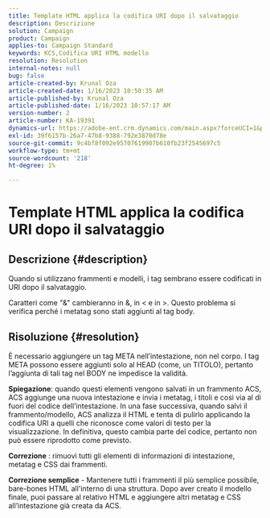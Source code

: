 ```yaml
---
title: Template HTML applica la codifica URI dopo il salvataggio
description: Descrizione
solution: Campaign
product: Campaign
applies-to: Campaign Standard
keywords: KCS,Codifica URI HTML modello
resolution: Resolution
internal-notes: null
bug: false
article-created-by: Krunal Oza
article-created-date: 1/16/2023 10:50:35 AM
article-published-by: Krunal Oza
article-published-date: 1/16/2023 10:57:17 AM
version-number: 2
article-number: KA-19391
dynamics-url: https://adobe-ent.crm.dynamics.com/main.aspx?forceUCI=1&pagetype=entityrecord&etn=knowledgearticle&id=7f34e194-8b95-ed11-aad1-6045bd006793
exl-id: 39f6157b-26a7-47b8-9388-792e3870d78e
source-git-commit: 9c4bf8f092e95707619907b610fb23f2545697c5
workflow-type: tm+mt
source-wordcount: '218'
ht-degree: 1%

---
```


# Template HTML applica la codifica URI dopo il salvataggio

## Descrizione {#description}


Quando si utilizzano frammenti e modelli, i tag sembrano essere codificati in URI dopo il salvataggio.

Caratteri come &quot;&amp;&quot; cambieranno in &amp;, in &lt; e in >. Questo problema si verifica perché i metatag sono stati aggiunti al tag body.


## Risoluzione {#resolution}


È necessario aggiungere un tag META nell’intestazione, non nel corpo. I tag META possono essere aggiunti solo al HEAD (come, un TITOLO), pertanto l’aggiunta di tali tag nel BODY ne impedisce la validità.

<b>Spiegazione</b>: quando questi elementi vengono salvati in un frammento ACS, ACS aggiunge una nuova intestazione e invia i metatag, i titoli e così via al di fuori del codice dell’intestazione. In una fase successiva, quando salvi il frammento/modello, ACS analizza il HTML e tenta di pulirlo applicando la codifica URI a quelli che riconosce come valori di testo per la visualizzazione. In definitiva, questo cambia parte del codice, pertanto non può essere riprodotto come previsto.

<b>Correzione</b> : rimuovi tutti gli elementi di informazioni di intestazione, metatag e CSS dai frammenti.

<b>Correzione semplice</b> - Mantenere tutti i frammenti il più semplice possibile, bare-bones HTML all&#39;interno di una struttura. Dopo aver creato il modello finale, puoi passare al relativo HTML e aggiungere altri metatag e CSS all’intestazione già creata da ACS.
